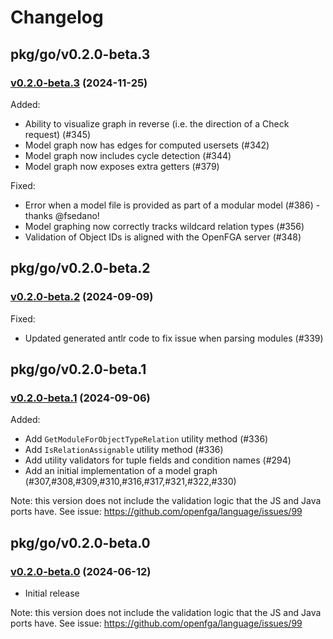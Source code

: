 # Changelog

## pkg/go/v0.2.0-beta.3

### [v0.2.0-beta.3](https://github.com/openfga/language/compare/pkg/go/v0.2.0-beta.2...pkg/go/v0.2.0-beta.3) (2024-11-25)

Added:

- Ability to visualize graph in reverse (i.e. the direction of a Check request) (#345)
- Model graph now has edges for computed usersets (#342)
- Model graph now includes cycle detection (#344)
- Model graph now exposes extra getters (#379)

Fixed:

- Error when a model file is provided as part of a modular model (#386) - thanks @fsedano!
- Model graphing now correctly tracks wildcard relation types (#356)
- Validation of Object IDs is aligned with the OpenFGA server (#348)

## pkg/go/v0.2.0-beta.2

### [v0.2.0-beta.2](https://github.com/openfga/language/compare/pkg/go/v0.2.0-beta.1...pkg/go/v0.2.0-beta.2) (2024-09-09)

Fixed:

- Updated generated antlr code to fix issue when parsing modules (#339)

## pkg/go/v0.2.0-beta.1

### [v0.2.0-beta.1](https://github.com/openfga/language/compare/pkg/go/v0.2.0-beta.0...pkg/go/v0.2.0-beta.1) (2024-09-06)

Added:
- Add `GetModuleForObjectTypeRelation` utility method (#336)
- Add `IsRelationAssignable` utility method (#336)
- Add utility validators for tuple fields and condition names (#294)
- Add an initial implementation of a model graph (#307,#308,#309,#310,#316,#317,#321,#322,#330)

Note: this version does not include the validation logic that the JS and Java ports have. See issue: https://github.com/openfga/language/issues/99

## pkg/go/v0.2.0-beta.0

### [v0.2.0-beta.0](https://github.com/openfga/language/tree/a3958b8187145f3a1f98f1d7334ba49411521cc8/pkg/go) (2024-06-12)

- Initial release

Note: this version does not include the validation logic that the JS and Java ports have. See issue: https://github.com/openfga/language/issues/99
